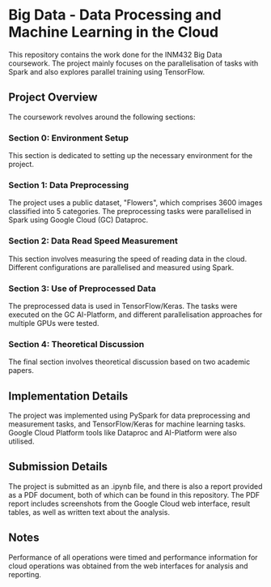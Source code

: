 # Big Data - Data Processing and Machine Learning in the Cloud

This repository contains the work done for the INM432 Big Data coursework. The project mainly focuses on the parallelisation of tasks with Spark and also explores parallel training using TensorFlow.

## Project Overview

The coursework revolves around the following sections:

### Section 0: Environment Setup

This section is dedicated to setting up the necessary environment for the project.

### Section 1: Data Preprocessing

The project uses a public dataset, "Flowers", which comprises 3600 images classified into 5 categories. The preprocessing tasks were parallelised in Spark using Google Cloud (GC) Dataproc. 

### Section 2: Data Read Speed Measurement

This section involves measuring the speed of reading data in the cloud. Different configurations are parallelised and measured using Spark.

### Section 3: Use of Preprocessed Data

The preprocessed data is used in TensorFlow/Keras. The tasks were executed on the GC AI-Platform, and different parallelisation approaches for multiple GPUs were tested.

### Section 4: Theoretical Discussion

The final section involves theoretical discussion based on two academic papers.

## Implementation Details

The project was implemented using PySpark for data preprocessing and measurement tasks, and TensorFlow/Keras for machine learning tasks. Google Cloud Platform tools like Dataproc and AI-Platform were also utilised.

## Submission Details

The project is submitted as an .ipynb file, and there is also a report provided as a PDF document, both of which can be found in this repository. The PDF report includes screenshots from the Google Cloud web interface, result tables, as well as written text about the analysis.

## Notes

Performance of all operations were timed and performance information for cloud operations was obtained from the web interfaces for analysis and reporting.